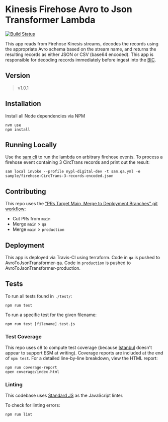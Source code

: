 # Kinesis Firehose Avro to Json Transformer Lambda
[![Build Status](https://travis-ci.org/NYPL/firehose-avro-to-json-transformer.svg?branch=main)](https://travis-ci.org/NYPL/firehose-avro-to-json-transformer)

This app reads from Firehose Kinesis streams, decodes the records using the appropriate Avro schema based on the stream name, and returns the resulting records as either JSON or CSV (base64 encoded). This app is responsible for decoding records immediately before ingest into the [BIC](https://github.com/NYPL/BIC).

## Version
> v1.0.1

## Installation

Install all Node dependencies via NPM

```console
nvm use
npm install
```

## Running Locally

Use the [sam cli](https://docs.aws.amazon.com/serverless-application-model/latest/developerguide/serverless-sam-cli-install.html) to run the lambda on arbitrary firehose events. To process a firehose event containing 3 CircTrans records and print out the result:

```
sam local invoke --profile nypl-digital-dev -t sam.qa.yml -e sample/firehose-CircTrans-3-records-encoded.json
```

## Contributing

This repo uses the ["PRs Target Main, Merge to Deployment Branches" git workflow](https://github.com/NYPL/engineering-general/blob/main/standards/git-workflow.md#prs-target-main-merge-to-deployment-branches):
 - Cut PRs from `main`
 - Merge `main` > `qa`
 - Merge `main` > `production`

## Deployment

This app is deployed via Travis-CI using terraform. Code in `qa` is pushed to AvroToJsonTransformer-qa. Code in `production` is pushed to AvroToJsonTransformer-production.

## Tests

To run all tests found in `./test/`:

```console
npm run test
```

To run a specific test for the given filename:

```console
npm run test [filename].test.js
```

### Test Coverage

This repo uses c8 to compute test coverage (because [Istanbul](https://github.com/istanbuljs/nyc) doesn't appear to support ESM at writing). Coverage reports are included at the end of `npm test`. For a detailed line-by-line breakdown, view the HTML report:

```console
npm run coverage-report
open coverage/index.html
```

### Linting

This codebase uses [Standard JS](https://www.npmjs.com/package/standard) as the JavaScript linter.

To check for linting errors:

```console
npm run lint
```
